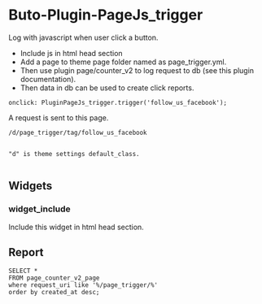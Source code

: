 # Buto-Plugin-PageJs_trigger

<p>Log with javascript when user click a button.</p>
<ul>
<li>Include js in html head section</li>
<li>Add a page to theme page folder named as page_trigger.yml.</li>
<li>Then use plugin page/counter_v2 to log request to db (see this plugin documentation).</li>
<li>Then data in db can be used to create click reports.</li>
</ul>
<pre><code>onclick: PluginPageJs_trigger.trigger('follow_us_facebook');</code></pre>
<p>A request is sent to this page.</p>
<pre><code>/d/page_trigger/tag/follow_us_facebook

"d" is theme settings default_class.</code></pre>

<a name="key_0"></a>

## Widgets



<a name="key_0_0"></a>

### widget_include

<p>Include this widget in html head section.</p>

<a name="key_1"></a>

## Report

<pre><code>SELECT * 
FROM page_counter_v2_page 
where request_uri like '%/page_trigger/%'
order by created_at desc;</code></pre>

